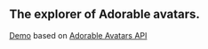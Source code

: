 ## The explorer of Adorable avatars.
[Demo](https://eddig.github.io/avatars-adorable-explorer/) based on [Adorable Avatars API](http://avatars.adorable.io/)
